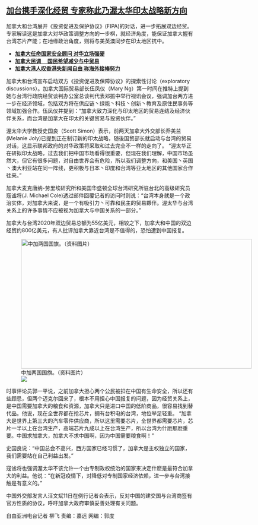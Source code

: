 <!--1641929400000-->
[加台携手深化经贸   专家称此乃渥太华印太战略新方向](https://www.rfa.org/mandarin/yataibaodao/junshiwaijiao/lf-01112022134539.html)
------

<p>加拿大和台湾展开《投资促进及保护协议》(FIPA)的对话，进一步拓展双边经贸。专家解读这是加拿大对华政策调整方向的一步棋，就经济角度，能保证加拿大握有台湾芯片产能；在地缘政治角度，则将与美英澳同步在印太地区抗中。</p><ul><li><strong><a href="https://www.rfa.org/mandarin/yataibaodao/junshiwaijiao/lf2-01072022112727.html">加拿大任命国家安全顾问 对华立场强硬</a></strong></li><li><strong><a href="https://www.rfa.org/mandarin/Xinwen/wul0111a-01112022033701.html">加拿大民调 　国民希望减少与中贸易</a></strong></li><li><a href="https://www.rfa.org/mandarin/yataibaodao/gangtai/lf2-01032022104250.html"><strong>加拿大港人叹香港失新闻自由 称海外接棒努力</strong></a></li></ul><p></p><p>加拿大和台湾宣布启动双方《投资促进及保障协议》的探索性讨论（exploratory discussions）。加拿大国际贸易部长伍凤仪（Mary Ng）第一时间在推特上提到她与台湾行政院经贸谈判办公室总谈判代表邓振中举行视讯会议，强调加台两方进一步在经济领域，包括双方将在供应链丶绿能丶科技丶创新丶教育及原住民事务等领域加强合作。伍凤仪并提到：“加拿大致力深化与印太地区的贸易连结及经济伙伴关系，而台湾是加拿大在印太的关键贸易与投资伙伴。”</p><p>渥太华大学教授史国良（Scott Simon）表示，前两天加拿大外交部长乔美兰(Melanie Joly)已提到正在制订新的印太战略，随後国贸部长就启动与台湾的贸易对话，这显示联邦政府的对华政策将采取和过去完全不一样的走向了。 “渥太华正在研拟印太战略，过去我们把中国市场看得很重要，但现在我们理解，中国市场虽然大，但它有很多问题，对自由世界会有危险，所以我们调整方向，和美国丶英国丶澳大利亚站在同一阵线，更积极与日本丶印度和台湾等亚太地区的其他国家合作往来。”</p><p>加拿大麦克唐纳-劳里埃研究所和美国华盛顿全球台湾研究所驻台北的高级研究员寇谧将(J. Michael Cole)透过邮件回覆记者的访问时则说：“台湾本身就是一个政治实体，对加拿大来说，是一个有吸引力丶可靠和民主的贸易夥伴。渥太华与台湾关系上的许多事情不应被视为加拿大与中国关系的一部分。”</p><p>加拿大与台湾2020年双边贸易总额为55亿美元，相较之下，加拿大和中国的双边经贸约800亿美元，有人批评加拿大靠近台湾是不值得的，恐怕遭到中国报复。</p><p><figure class="image-richtext image-inline captioned" style="width:622px;"><img alt="中加两国国旗。（资料图片）" height="349" src="https://www.rfa.org/mandarin/yataibaodao/junshiwaijiao/lf-01112022134539.html/da0b95a2-80e3-4b80-978c-e935d710b681.jpeg/@@images/859b70c5-46e7-4d57-93ec-dbce9c3b87e5.jpeg" title="1" width="622"/><figcaption class="image-caption">中加两国国旗。（资料图片）</figcaption><small></small><div id="zoomattribute"><a data-caption="中加两国国旗。（资料图片）" data-fancybox="" href="https://www.rfa.org/mandarin/yataibaodao/junshiwaijiao/lf-01112022134539.html/da0b95a2-80e3-4b80-978c-e935d710b681.jpeg" id="single_image" title="中加两国国旗。（资料图片）"><img src="/++plone++rfa-resources/img/icon-zoom.png"/></a></div></figure></p><p>时事评论员郭一平说，之前加拿大担心两个公民被扣在中国有生命安全，所以还有些顾忌，但两个迈克尔回来了，根本不用担心中国报复的问题，因为经贸关系上，是中国需要加拿大的粮食和资源，加拿大只是进口中国的低阶商品，很容易找到替代品。他说，现在全世界都在抢芯片，拥有台积电的台湾，地位举足轻重。 “加拿大是世界上第三大的汽车零件供应商，所以这里需要芯片，全世界都需要芯片，芯片一半以上在台湾生产，高端芯片九成以上在台湾生产，所以台湾为什麽那麽重要。中国求加拿大，加拿大不求中国啊，因为中国需要粮食啊！”</p><p>史国良说：“中国总会不高兴，西方国家已经习惯了，加拿大是主权独立的国家，我们需要站在自己利益出发。”</p><p>寇谧将也强调渥太华不该允许一个由专制政权统治的国家来决定什麽是最符合加拿大的利益。他说：“在新冠疫情下，对降低对专制国家经济依赖，进一步与台湾接触是有意义的。”</p><p>中国外交部发言人汪文斌11日在例行记者会表示，反对中国的建交国与台湾商签有官方性质的协议，呼吁加拿大政府审慎妥善处理有关问题。</p><p>自由亚洲电台记者 柳飞 责编：嘉远 网编：郭度</p>
